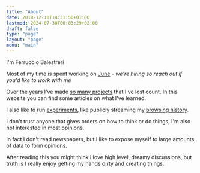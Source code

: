 ```yaml
---
title: "About"
date: 2018-12-10T14:31:50+01:00
lastmod: 2024-07-30T00:03:29+02:00
draft: false
type: "page"
layout: "page"
menu: "main"
---
```


I'm Ferruccio Balestreri

Most of my time is spent working on [June](https://june.so) - *we're hiring so reach out if you'd like to work with me*

Over the years I've made [so many projects](/projects) that I've lost count. In this website you can find some articles on what I've learned.

I also like to run [experiments](/experiments), like publicly streaming my [browsing history](/history).

I don't trust anyone that gives orders on how to think or do things, I'm also not interested in most opinions. 

In fact I don't read newspapers, but I like to expose myself to large amounts of data to form opinions.

After reading this you might think I love high level, dreamy discussions, but truth is I really enjoy getting my hands dirty and creating things.
